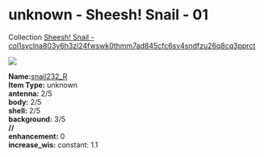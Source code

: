 # unknown - Sheesh! Snail - 01

Collection [Sheesh! Snail - col1syclna803y6h3zl24fwswk0thmm7ad845cfc6sv4sndfzu26q8cq3pprct](https://mintgarden.io/collections/col1syclna803y6h3zl24fwswk0thmm7ad845cfc6sv4sndfzu26q8cq3pprct)<div class="item_thumbnail">
<a href="https://mintgarden.io/nfts/nft1y44ggrglhw5vfwljtsww6k7jnxtgmzwdded5rwu5x9vm4u9zey8qxvg4rn"><img loading="lazy" src="https://assets.mainnet.mintgarden.io/thumbnails/d54a47da7cf2cff8d3b5c93dedf3b7f651c5161bda5f3882208bf546195aff03.webp"></a>
<div><strong>Name:</strong><a href="https://mintgarden.io/nfts/nft1y44ggrglhw5vfwljtsww6k7jnxtgmzwdded5rwu5x9vm4u9zey8qxvg4rn">snail232_R</a></div>
<div><strong>Item Type:</strong> unknown</div>
<div><strong>antenna:</strong> 2/5</div>
<div><strong>body:</strong> 2/5</div>
<div><strong>shell:</strong> 2/5</div>
<div><strong>background:</strong> 3/5</div>
<div><strong>//</strong></div><div><strong>enhancement:</strong> 0</div>
<div><strong>increase_wis:</strong> constant: 1.1</div>
</div>

